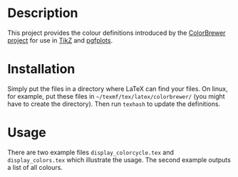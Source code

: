 
# Description

This project provides the colour definitions introduced by the 
[ColorBrewer project](http://colorbrewer2.org/) 
for use in 
[TikZ](http://sourceforge.net/projects/pgf/) 
and 
[pgfplots](http://pgfplots.sourceforge.net/).

# Installation

Simply put the files in a directory where LaTeX can find your files. On linux,
for example, put these files in `~/texmf/tex/latex/colorbrewer/` (you might have
to create the directory). Then run `texhash` to update the definitions.

# Usage

There are two example files `display_colorcycle.tex` and `display_colors.tex`
which illustrate the usage. The second example outputs a list of all colours.
